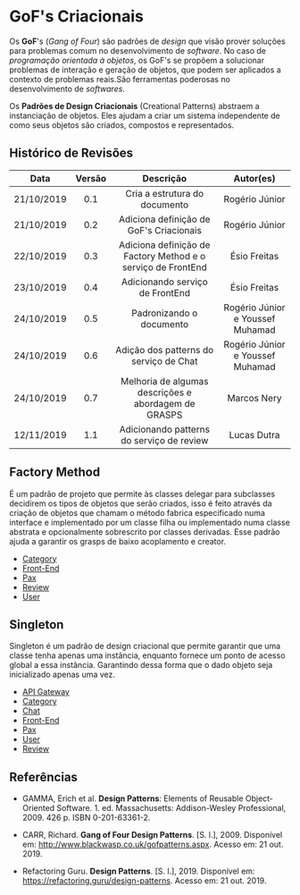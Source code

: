 # GoF's Criacionais

Os **GoF**'s (_Gang of Four_) são padrões de _design_ que visão prover soluções para problemas comum no desenvolvimento de _software_. No caso de _programação orientada à objetos_, os GoF's se propõem a solucionar problemas de interação e geração de objetos, que podem ser aplicados a contexto de problemas reais.São ferramentas poderosas no desenvolvimento de _softwares_.

Os **Padrões de Design Criacionais** (Creational Patterns) abstraem a instanciação de objetos. Eles ajudam a criar um sistema independente de como seus objetos são criados, compostos e representados.

## Histórico de Revisões

|    Data    | Versão |                          Descrição                           |            Autor(es)             |
| :--------: | :----: | :----------------------------------------------------------: | :------------------------------: |
| 21/10/2019 |  0.1   |                Cria a estrutura do documento                 |          Rogério Júnior          |
| 21/10/2019 |  0.2   |           Adiciona definição de GoF's Criacionais            |          Rogério Júnior          |
| 22/10/2019 |  0.3   | Adiciona definição de Factory Method e o serviço de FrontEnd |           Ésio Freitas           |
| 23/10/2019 |  0.4   |               Adicionando serviço de FrontEnd                |           Ésio Freitas           |
| 24/10/2019 |  0.5   |                   Padronizando o documento                   | Rogério Júnior e Youssef Muhamad |
| 24/10/2019 |  0.6   |            Adição dos patterns do serviço de Chat            | Rogério Júnior e Youssef Muhamad |
| 24/10/2019 |  0.7   |     Melhoria de algumas descrições e abordagem de GRASPS     |           Marcos Nery            |
| 12/11/2019 |  1.1   |          Adicionando patterns do serviço de review           |           Lucas Dutra            |

## Factory Method

É um padrão de projeto que permite às classes delegar para subclasses decidirem os tipos de objetos que serão criados, isso é feito através da criação de objetos que chamam o método fabrica especificado numa interface e implementado por um classe filha ou implementado numa classe abstrata e opcionalmente sobrescrito por classes derivadas. Esse padrão ajuda a garantir os grasps de baixo acoplamento e creator.

- [Category](docs/DS/dinamica-e-seminario-4-b/servicos/Category.md#factory-method)
- [Front-End](docs/DS/dinamica-e-seminario-4-b/servicos/front.md#factory-method)
- [Pax](docs/DS/dinamica-e-seminario-4-b/servicos/Pax.md#factory-method)
- [Review](docs/DS/dinamica-e-seminario-4-b/servicos/Review.md#factory-method)
- [User](docs/DS/dinamica-e-seminario-4-b/servicos/User.md#factory-method)

<!-- ## Abstract Factory

[Descrição]

## Builder

[Descrição]

## Prototype

[Descrição] -->

## Singleton

Singleton é um padrão de design criacional que permite garantir que uma classe tenha apenas uma instância, enquanto fornece um ponto de acesso global a essa instância. Garantindo dessa forma que o dado objeto seja inicializado apenas uma vez.

- [API Gateway](docs/DS/dinamica-e-seminario-4-b/servicos/Gateway.md#Singleton)
- [Category](docs/DS/dinamica-e-seminario-4-b/servicos/Category.md#singleton)
- [Chat](docs/DS/dinamica-e-seminario-4-b/servicos/Chat.md#singleton)
- [Front-End](docs/DS/dinamica-e-seminario-4-b/servicos/front.md#Singleton)
- [Pax](docs/DS/dinamica-e-seminario-4-b/servicos/Pax.md#Singleton)
- [User](docs/DS/dinamica-e-seminario-4-b/servicos/User.md#Singleton)
- [Review](docs/DS/dinamica-e-seminario-4-b/servicos/Review.md#Singleton)

<!-- ## Multiton

[Descrição]

## Object Pool

[Descrição] -->

## Referências

- GAMMA, Erich et al. **Design Patterns**: Elements of Reusable Object-Oriented Software. 1. ed. Massachusetts: Addison-Wesley Professional, 2009. 426 p. ISBN 0-201-63361-2.

- CARR, Richard. **Gang of Four Design Patterns**. [S. l.], 2009. Disponível em: http://www.blackwasp.co.uk/gofpatterns.aspx. Acesso em: 21 out. 2019.

- Refactoring Guru. **Design Patterns**. [S. l.], 2019. Disponível em: https://refactoring.guru/design-patterns. Acesso em: 21 out. 2019.
